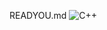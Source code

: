 READYOU.md
![C++](https://img.shields.io/badge/c++-%2300599C.svg?style=for-the-badge&logo=c%2B%2B&logoColor=white)
